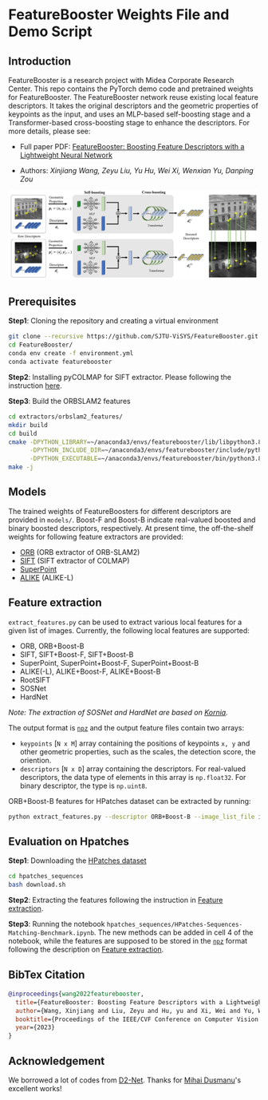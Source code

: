 # FeatureBooster Weights File and Demo Script

## Introduction

FeatureBooster is a research project with Midea Corporate Research Center. This repo contains the PyTorch demo code and pretrained weights for FeatureBooster. The FeatureBooster network reuse existing local feature descriptors. It takes the original descriptors and the geometric properties of keypoints as the input, and uses an MLP-based self-boosting stage and a Transformer-based cross-boosting stage to enhance the descriptors. For more details, please see:

* Full paper PDF: [FeatureBooster: Boosting Feature Descriptors with a Lightweight Neural Network](https://arxiv.org/abs/2211.15069)

* Authors: *Xinjiang Wang, Zeyu Liu, Yu Hu, Wei Xi, Wenxian Yu, Danping Zou*

<p align="center">
  <img src="assets/FeatureBooster.png" width="800">
</p>


## Prerequisites

**Step1**: Cloning the repository and creating a virtual environment
```bash
git clone --recursive https://github.com/SJTU-ViSYS/FeatureBooster.git
cd FeatureBooster/
conda env create -f environment.yml
conda activate featurebooster
```
**Step2**: Installing pyCOLMAP for SIFT extractor. Please following the instruction [here](https://github.com/colmap/pycolmap#building-from-source). 

**Step3**: Build the ORBSLAM2 features
```bash
cd extractors/orbslam2_features/
mkdir build
cd build
cmake -DPYTHON_LIBRARY=~/anaconda3/envs/featurebooster/lib/libpython3.8.so \
      -DPYTHON_INCLUDE_DIR=~/anaconda3/envs/featurebooster/include/python3.8 \
      -DPYTHON_EXECUTABLE=~/anaconda3/envs/featurebooster/bin/python3.8 ..
make -j
```

## Models

The trained weights of FeatureBoosters for different descriptors are provided in `models/`. Boost-F and Boost-B indicate real-valued boosted and binary boosted descriptors, respectively. At present time, the off-the-shelf weights for following feature extractors are provided:
* [ORB](https://github.com/raulmur/ORB_SLAM2) (ORB extractor of ORB-SLAM2)
* [SIFT](https://github.com/colmap/pycolmap) (SIFT extractor of COLMAP)
* [SuperPoint](https://github.com/magicleap/SuperPointPretrainedNetwork)
* [ALIKE](https://github.com/Shiaoming/ALIKE) (ALIKE-L)

## Feature extraction

`extract_features.py` can be used to extract various local features for a given list of images. Currently, the following local features are supported:
* ORB, ORB+Boost-B
* SIFT, SIFT+Boost-F, SIFT+Boost-B
* SuperPoint, SuperPoint+Boost-F, SuperPoint+Boost-B
* ALIKE(-L), ALIKE+Boost-F, ALIKE+Boost-B
* RootSIFT
* SOSNet
* HardNet

*Note: The extraction of SOSNet and HardNet are based on [Kornia](https://github.com/kornia/kornia).*

The output format is [`npz`](https://docs.scipy.org/doc/numpy/reference/generated/numpy.savez.html) and the output feature files contain two arrays: 

- `keypoints` [`N x M`] array containing the positions of keypoints `x, y` and other geometric properties, such as the scales, the detection score, the oriention.
- `descriptors` [`N x D`] array containing the descriptors. For real-valued descriptors, the data type of elements in this array is `np.float32`. For binary descriptor, the type is `np.uint8`.

ORB+Boost-B features for HPatches dataset can be extracted by running:

```bash
python extract_features.py --descriptor ORB+Boost-B --image_list_file image_list_hpatches_sequences.txt
```

## Evaluation on Hpatches
**Step1**: Downloading the [HPatches dataset](https://github.com/hpatches/hpatches-dataset) 
```bash
cd hpatches_sequences
bash download.sh
```
**Step2**: Extracting the features following the instruction in [Feature extraction](#feature-extraction).

**Step3**: Running the notebook `hpatches_sequences/HPatches-Sequences-Matching-Benchmark.ipynb`. The new methods can be added in cell 4 of the notebook, while the features are supposed to be stored in the [`npz`](https://docs.scipy.org/doc/numpy/reference/generated/numpy.savez.html) format following the description on [Feature extraction](#feature-extraction).

## BibTex Citation

```bibtex
@inproceedings{wang2022featurebooster,
  title={FeatureBooster: Boosting Feature Descriptors with a Lightweight Neural Network},
  author={Wang, Xinjiang and Liu, Zeyu and Hu, yu and Xi, Wei and Yu, Wenxian and Zou, Danping},
  booktitle={Proceedings of the IEEE/CVF Conference on Computer Vision and Pattern Recognition},
  year={2023}
}
```

## Acknowledgement
We borrowed a lot of codes from [D2-Net](https://github.com/mihaidusmanu/d2-net). Thanks for [Mihai Dusmanu](https://github.com/mihaidusmanu)'s excellent works!